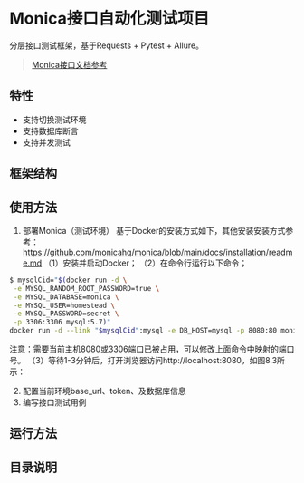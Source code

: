 # Monica接口自动化测试项目
分层接口测试框架，基于Requests + Pytest + Allure。
> [Monica接口文档参考](https://www.monicahq.com/api)

## 特性
- 支持切换测试环境
- 支持数据库断言
- 支持并发测试

## 框架结构


## 使用方法
1. 部署Monica（测试环境）
基于Docker的安装方式如下，其他安装安装方式参考：
https://github.com/monicahq/monica/blob/main/docs/installation/readme.md
（1）安装并启动Docker；
（2）在命令行运行以下命令；
```bash
$ mysqlCid="$(docker run -d \
 -e MYSQL_RANDOM_ROOT_PASSWORD=true \
 -e MYSQL_DATABASE=monica \
 -e MYSQL_USER=homestead \
 -e MYSQL_PASSWORD=secret \
 -p 3306:3306 mysql:5.7)"
docker run -d --link "$mysqlCid":mysql -e DB_HOST=mysql -p 8080:80 monica
```
注意：需要当前主机8080或3306端口已被占用，可以修改上面命令中映射的端口号。
（3）等待1-3分钟后，打开浏览器访问http://localhost:8080，如图8.3所示：

2. 配置当前环境base_url、token、及数据库信息
3. 编写接口测试用例

## 运行方法


## 目录说明
